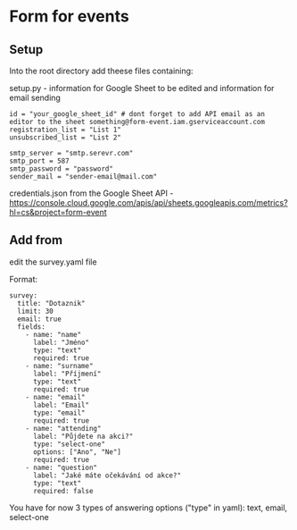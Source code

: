 # Form for events
## Setup
Into the root directory add theese files containing:

setup.py - information for Google Sheet to be edited and information for email sending
```
id = "your_google_sheet_id" # dont forget to add API email as an editor to the sheet something@form-event.iam.gserviceaccount.com
registration_list = "List 1"
unsubscribed_list = "List 2"

smtp_server = "smtp.serevr.com"
smtp_port = 587
smtp_password = "password"
sender_mail = "sender-email@mail.com"
```

credentials.json
from the Google Sheet API -  https://console.cloud.google.com/apis/api/sheets.googleapis.com/metrics?hl=cs&project=form-event

## Add from
edit the survey.yaml file

Format:
```
survey:
  title: "Dotaznik"
  limit: 30
  email: true
  fields:
    - name: "name"
      label: "Jméno"
      type: "text"
      required: true
    - name: "surname"
      label: "Příjmení"
      type: "text"
      required: true
    - name: "email"
      label: "Email"
      type: "email"
      required: true
    - name: "attending"
      label: "Půjdete na akci?"
      type: "select-one"
      options: ["Ano", "Ne"]
      required: true
    - name: "question"
      label: "Jaké máte očekávání od akce?"
      type: "text"
      required: false
```

You have for now 3 types of answering options ("type" in yaml): text, email, select-one
